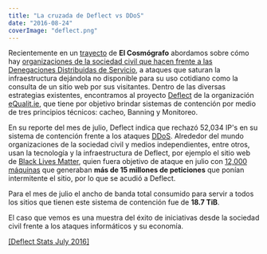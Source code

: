 ```yaml
---
title: "La cruzada de Deflect vs DDoS"
date: "2016-08-24"
coverImage: "deflect.png"
---
```


Recientemente en un [trayecto](https://www.elcosmografo.net/category/trayectos/) de **El Cosmógrafo** abordamos sobre cómo hay [organizaciones de la sociedad civil que hacen frente a las Denegaciones Distribuidas de Servicio](https://www.elcosmografo.net/sobrevivir-a-los-ataques-denegacion-de-servicio-distribuido/), a ataques que saturan la infraestructura dejándola no disponible para su uso cotidiano como la consulta de un sitio web por sus visitantes. Dentro de las diversas estrategias existentes, encontramos al proyecto [Deflect](https://equalit.ie/portfolio/deflect/) de la organización [eQualit.ie](eQualit.ie), que tiene por objetivo brindar sistemas de contención por medio de tres principios técnicos: cacheo, Banning y Monitoreo.

En su reporte del mes de julio, Deflect indica que rechazó 52,034 IP's en su sistema de contención frente a los ataques [DDoS](https://es.wikipedia.org/wiki/Ataque_de_denegaci%C3%B3n_de_servicio). Alrededor del mundo organizaciones de la sociedad civil y medios independientes, entre otros, usan la tecnología y la infraestructura de Deflect, por ejemplo el sitio web de [Black Lives Matter](http://blacklivesmatter.com/), quien fuera objetivo de ataque en julio con [12,000 máquinas](https://outreach.mayfirst.org/es/content/declaraci%C3%B3n-sobre-los-ataques-recientes-contra-el-sitio-web-las-vidas-negras-importan-black) que generaban **más de 15 millones de peticiones** que ponían intermitente el sitio, por lo que se acudió a Deflect.

Para el mes de julio el ancho de banda total consumido para servir a todos los sitios que tienen este sistema de contención fue de **18.7 TiB**.

El caso que vemos es una muestra del éxito de iniciativas desde la sociedad civil frente a los ataques informáticos y su economía.

[\[Deflect Stats July 2016\]](https://equalit.ie/deflect-stats-july-2016/)
